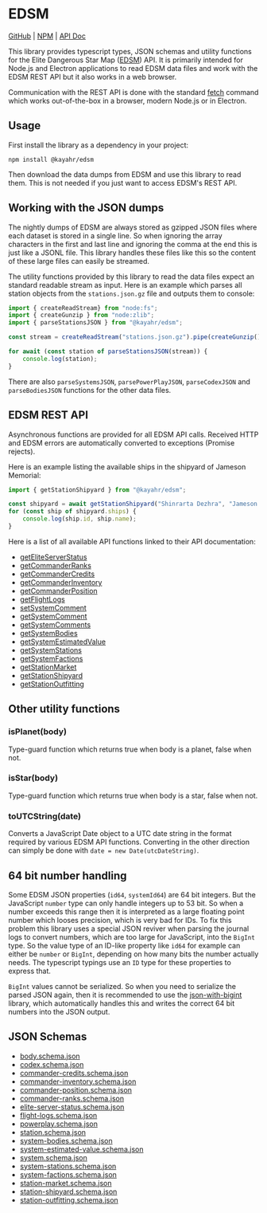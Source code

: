 EDSM
====

[GitHub] | [NPM] | [API Doc]

This library provides typescript types, JSON schemas and utility functions for the Elite Dangerous Star Map ([EDSM]) API. It is primarily intended for Node.js and Electron applications to read EDSM data files and work with the EDSM REST API but it also works in a web browser.

Communication with the REST API is done with the standard [fetch] command which works out-of-the-box in a browser, modern Node.js or in Electron.

Usage
-----

First install the library as a dependency in your project:

```
npm install @kayahr/edsm
```

Then download the data dumps from EDSM and use this library to read them. This is not needed if you just want to access EDSM's REST API.

Working with the JSON dumps
---------------------------

The nightly dumps of EDSM are always stored as gzipped JSON files where each dataset is stored in a single line. So when ignoring the array characters in the first and last line and ignoring the comma at the end this is just like a JSONL file. This library handles these files like this so the content of these large files can easily be streamed.

The utility functions provided by this library to read the data files expect an standard readable stream as input. Here is an example which parses all station objects from the `stations.json.gz` file and outputs them to console:

```typescript
import { createReadStream} from "node:fs";
import { createGunzip } from "node:zlib";
import { parseStationsJSON } from "@kayahr/edsm";

const stream = createReadStream("stations.json.gz").pipe(createGunzip());

for await (const station of parseStationsJSON(stream)) {
    console.log(station);
}

```

There are also `parseSystemsJSON`, `parsePowerPlayJSON`, `parseCodexJSON` and `parseBodiesJSON` functions for the other data files.

EDSM REST API
-------------

Asynchronous functions are provided for all EDSM API calls. Received HTTP and EDSM errors are automatically converted to exceptions (Promise rejects).

Here is an example listing the available ships in the shipyard of Jameson Memorial:

```typescript
import { getStationShipyard } from "@kayahr/edsm";

const shipyard = await getStationShipyard("Shinrarta Dezhra", "Jameson Memorial");
for (const ship of shipyard.ships) {
    console.log(ship.id, ship.name);
}
```

Here is a list of all available API functions linked to their API documentation:

* [getEliteServerStatus]
* [getCommanderRanks]
* [getCommanderCredits]
* [getCommanderInventory]
* [getCommanderPosition]
* [getFlightLogs]
* [setSystemComment]
* [getSystemComment]
* [getSystemComments]
* [getSystemBodies]
* [getSystemEstimatedValue]
* [getSystemStations]
* [getSystemFactions]
* [getStationMarket]
* [getStationShipyard]
* [getStationOutfitting]


Other utility functions
-----------------------

### isPlanet(body)

Type-guard function which returns true when body is a planet, false when not.

### isStar(body)

Type-guard function which returns true when body is a star, false when not.

### toUTCString(date)

Converts a JavaScript Date object to a UTC date string in the format required by various EDSM API functions. Converting in the other direction can simply be done with `date = new Date(utcDateString)`.


64 bit number handling
----------------------

Some EDSM JSON properties (`id64`, `systemId64`) are 64 bit integers. But the JavaScript `number` type can only handle integers up to 53 bit. So when a number exceeds this range then it is interpreted as a large floating point number which looses precision, which is very bad for IDs. To fix this problem this library uses a special JSON reviver when parsing the journal logs to convert numbers, which are too large for JavaScript, into the `BigInt` type. So the value type of an ID-like property like `id64` for example can either be `number` or `BigInt`, depending on how many bits the number actually needs. The typescript typings use an `ID` type for these properties to express that.

`BigInt` values cannot be serialized. So when you need to serialize the parsed JSON again, then it is recommended to use the [json-with-bigint] library, which automatically handles this and writes the correct 64 bit numbers into the JSON output.


JSON Schemas
------------

* [body.schema.json](https://kayahr.github.io/edsm/schemas/body.schema.json)
* [codex.schema.json](https://kayahr.github.io/edsm/schemas/codex.schema.json)
* [commander-credits.schema.json](https://kayahr.github.io/edsm/schemas/commander-credits.schema.json)
* [commander-inventory.schema.json](https://kayahr.github.io/edsm/schemas/commander-inventory.schema.json)
* [commander-position.schema.json](https://kayahr.github.io/edsm/schemas/commander-position.schema.json)
* [commander-ranks.schema.json](https://kayahr.github.io/edsm/schemas/commander-ranks.schema.json)
* [elite-server-status.schema.json](https://kayahr.github.io/edsm/schemas/elite-server-status.schema.json)
* [flight-logs.schema.json](https://kayahr.github.io/edsm/schemas/flight-logs.schema.json)
* [powerplay.schema.json](https://kayahr.github.io/edsm/schemas/powerplay.schema.json)
* [station.schema.json](https://kayahr.github.io/edsm/schemas/station.schema.json)
* [system-bodies.schema.json](https://kayahr.github.io/edsm/schemas/system-bodies.schema.json)
* [system-estimated-value.schema.json](https://kayahr.github.io/edsm/schemas/system-estimated-value.schema.json)
* [system.schema.json](https://kayahr.github.io/edsm/schemas/system.schema.json)
* [system-stations.schema.json](https://kayahr.github.io/edsm/schemas/system-stations.schema.json)
* [system-factions.schema.json](https://kayahr.github.io/edsm/schemas/system-factions.schema.json)
* [station-market.schema.json](https://kayahr.github.io/edsm/schemas/station-market.schema.json)
* [station-shipyard.schema.json](https://kayahr.github.io/edsm/schemas/station-shipyard.schema.json)
* [station-outfitting.schema.json](https://kayahr.github.io/edsm/schemas/station-outfitting.schema.json)

[API Doc]: https://kayahr.github.io/edsm/
[GitHub]: https://github.com/kayahr/edsm
[NPM]: https://www.npmjs.com/package/@kayahr/edsm
[EDSM]: https://www.edsm.net/
[fetch]: https://developer.mozilla.org/en-US/docs/Web/API/Fetch_API
[json-with-bigint]: https://www.npmjs.com/package/json-with-bigint
[getEliteServerStatus]: https://kayahr.github.io/edsm/functions/getEliteServerStatus.html
[getCommanderRanks]: https://kayahr.github.io/edsm/functions/getCommanderRanks.html
[getCommanderCredits]: https://kayahr.github.io/edsm/functions/getCommanderCredits.html
[getCommanderInventory]: https://kayahr.github.io/edsm/functions/getCommanderInventory.html
[getCommanderPosition]: https://kayahr.github.io/edsm/functions/getCommanderPosition.html
[getFlightLogs]: https://kayahr.github.io/edsm/functions/getFlightLogs.html
[setSystemComment]: https://kayahr.github.io/edsm/functions/setSystemComment.html
[getSystemComment]: https://kayahr.github.io/edsm/functions/getSystemComment.html
[getSystemComments]: https://kayahr.github.io/edsm/functions/getSystemComments.html
[getSystemBodies]: https://kayahr.github.io/edsm/functions/getSystemBodies.html
[getSystemEstimatedValue]: https://kayahr.github.io/edsm/functions/getSystemEstimatedValue.html
[getSystemStations]: https://kayahr.github.io/edsm/functions/getSystemStations.html
[getStationMarket]: https://kayahr.github.io/edsm/functions/getStationMarket.html
[getStationShipyard]: https://kayahr.github.io/edsm/functions/getStationShipyard.html
[getStationOutfitting]: https://kayahr.github.io/edsm/functions/getStationOutfitting.html
[getSystemFactions]: https://kayahr.github.io/edsm/functions/getSystemFactions.html
